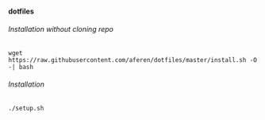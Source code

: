 #### dotfiles


###### Installation without cloning repo
`wget https://raw.githubusercontent.com/aferen/dotfiles/master/install.sh -O -| bash`

###### Installation
`./setup.sh`